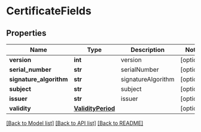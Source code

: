 # CertificateFields

## Properties
Name | Type | Description | Notes
------------ | ------------- | ------------- | -------------
**version** | **int** | version | [optional] 
**serial_number** | **str** | serialNumber | [optional] 
**signature_algorithm** | **str** | signatureAlgorithm | [optional] 
**subject** | **str** | subject | [optional] 
**issuer** | **str** | issuer | [optional] 
**validity** | [**ValidityPeriod**](ValidityPeriod.md) |  | [optional] 

[[Back to Model list]](../README.md#documentation-for-models) [[Back to API list]](../README.md#documentation-for-api-endpoints) [[Back to README]](../README.md)


